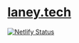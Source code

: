 # [laney.tech](https://laney.tech)

[![Netlify Status](https://api.netlify.com/api/v1/badges/1a2bbdf8-c4d2-41ff-8592-2c2b146f630e/deploy-status)](https://app.netlify.com/sites/laney/deploys)
